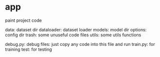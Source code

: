 # app
paint project code

data: dataset dir
dataloader: dataset loader 
models: model dir
options: config dir
trash: some unuseful code files
utils: some utils functions

debug.py: debug files: just copy any code into this file and run
train.py: for training
test: for testing
